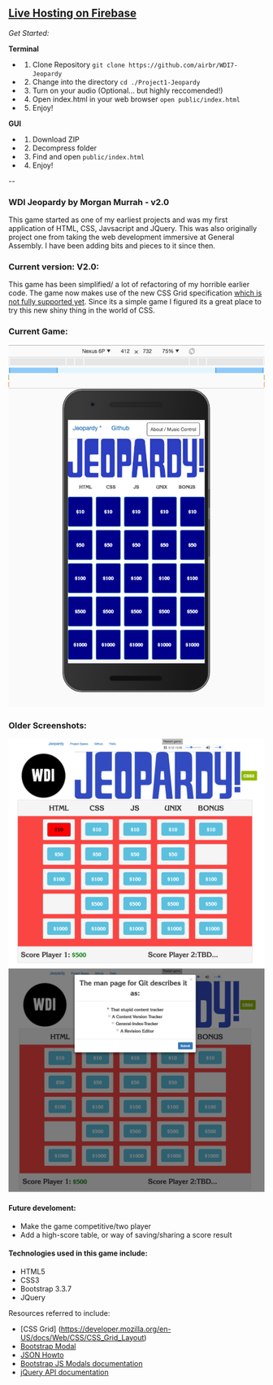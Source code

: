 ## [Live Hosting on Firebase](https://wdijeopardy.firebaseapp.com)

*Get Started:*

**Terminal**

* 1. Clone Repository ``git clone https://github.com/airbr/WDI7-Jeopardy``
* 2. Change into the directory ``cd ./Project1-Jeopardy``
* 3. Turn on your audio (Optional... but highly reccomended!)
* 4. Open index.html in your web browser ``open public/index.html``
* 5. Enjoy!

**GUI**

* 1. Download ZIP 
* 2. Decompress folder
* 3. Find and open ``public/index.html`` 
* 4. Enjoy!

--
### WDI Jeopardy by Morgan Murrah - v2.0

This game started as one of my earliest projects and was my first application of HTML, CSS, Javsacript and JQuery. This was also originally project one from taking the web development immersive at General Assembly. I have been adding bits and pieces to it since then.

### Current version: V2.0:

This game has been simplified/ a lot of refactoring of my horrible earlier code. The game now makes use of the new CSS Grid specification [which is not fully supported yet](http://caniuse.com/#feat=css-grid). Since its a simple game I figured its a great place to try this new shiny thing in the world of CSS. 

### Current Game:

![](mobilescreenshot-jeopardy.png)

### Older Screenshots:

![](wdi-jeopardy-v1.5-main.png)
![](wdi-jeopardy-v1.5-modal.png)



#### Future develoment:

* Make the game competitive/two player
* Add a high-score table, or way of saving/sharing a score result

#### Technologies used in this game include:

 * HTML5
 * CSS3
 * Bootstrap 3.3.7
 * JQuery

Resources referred to include:

* [CSS Grid] (https://developer.mozilla.org/en-US/docs/Web/CSS/CSS_Grid_Layout)
* [Bootstrap Modal](http://www.w3schools.com/bootstrap/bootstrap_modal.asp)
* [JSON Howto](http://www.w3schools.com/json/json_eval.asp)
* [Bootstrap JS Modals documentation](https://getbootstrap.com/javascript/#modals)
* [jQuery API documentation](https://api.jquery.com/)







